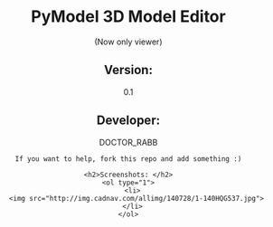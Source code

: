 
<center>
    <h1>PyModel 3D Model Editor </h1> (Now only viewer)
    <h2>Version: </h2><p>0.1</p>
    <h2>Developer: </h2><p>DOCTOR_RABB</p>
    
    If you want to help, fork this repo and add something :)
    
    <h2>Screenshots: </h2>
    <ol type="1">
      <li>
        <img src="http://img.cadnav.com/allimg/140728/1-140HQG537.jpg">
      </li>
    </ol>
</center>

